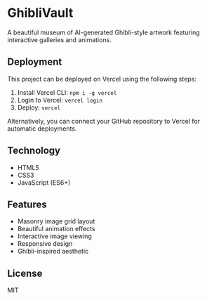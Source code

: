 # GhibliVault

A beautiful museum of AI-generated Ghibli-style artwork featuring interactive galleries and animations.

## Deployment

This project can be deployed on Vercel using the following steps:

1. Install Vercel CLI: `npm i -g vercel`
2. Login to Vercel: `vercel login`
3. Deploy: `vercel`

Alternatively, you can connect your GitHub repository to Vercel for automatic deployments.

## Technology

- HTML5
- CSS3
- JavaScript (ES6+)

## Features

- Masonry image grid layout
- Beautiful animation effects
- Interactive image viewing
- Responsive design
- Ghibli-inspired aesthetic

## License

MIT 